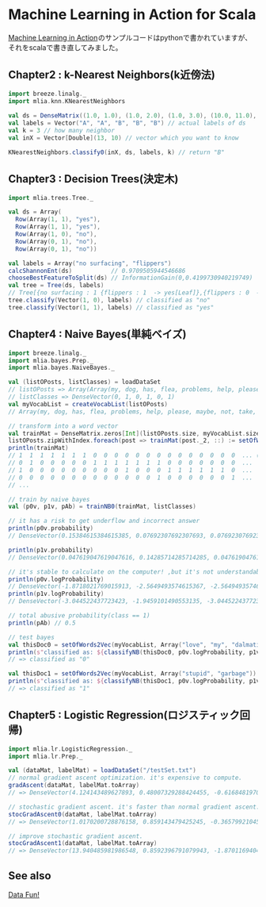# Machine Learning in Action for Scala

<a target="_blank" href="http://www.amazon.co.jp/Machine-Learning-Action-Peter-Harrington/dp/1617290181/?_encoding=UTF8&camp=247&creative=1211&linkCode=ur2&tag=noborukudoh-22">Machine Learning in Action</a><img src="http://ir-jp.amazon-adsystem.com/e/ir?t=noborukudoh-22&l=ur2&o=9" width="1" height="1" border="0" alt="" style="border:none !important; margin:0px !important;" />のサンプルコードはpythonで書かれていますが、それをscalaで書き直してみました。

## Chapter2 : k-Nearest Neighbors(k近傍法)

```scala
import breeze.linalg._
import mlia.knn.KNearestNeighbors
     
val ds = DenseMatrix((1.0, 1.0), (1.0, 2.0), (1.0, 3.0), (10.0, 11.0), (12.0, 13.0))
val labels = Vector("A", "A", "B", "B", "B") // actual labels of ds
val k = 3 // how many neighbor
val inX = Vector[Double](13, 10) // vector which you want to know

KNearestNeighbors.classify0(inX, ds, labels, k) // return "B"
```

## Chapter3 : Decision Trees(決定木)
```scala
import mlia.trees.Tree._

val ds = Array(
  Row(Array(1, 1), "yes"),
  Row(Array(1, 1), "yes"),
  Row(Array(1, 0), "no"),
  Row(Array(0, 1), "no"),
  Row(Array(0, 1), "no"))

val labels = Array("no surfacing", "flippers")
calcShannonEnt(ds)           // 0.9709505944546686
chooseBestFeatureToSplit(ds) // InformationGain(0,0.4199730940219749)
val tree = Tree(ds, labels)
// Tree[{no surfacing : 1 {flippers : 1  -> yes[Leaf]},{flippers : 0  -> no[Leaf]}},{no surfacing : 0  -> no[Leaf]}]
tree.classify(Vector(1, 0), labels) // classified as "no"
tree.classify(Vector(1, 1), labels) // classified as "yes"
```

## Chapter4 : Naive Bayes(単純ベイズ)
```scala
import breeze.linalg._
import mlia.bayes.Prep._
import mlia.bayes.NaiveBayes._

val (listOPosts, listClasses) = loadDataSet
// listOPosts => Array(Array(my, dog, has, flea, problems, help, please), Array(maybe, not, take, him, to, dog, park, stupid), ...
// listClasses => DenseVector(0, 1, 0, 1, 0, 1)
val myVocabList = createVocabList(listOPosts)
// Array(my, dog, has, flea, problems, help, please, maybe, not, take, him, to, .....

// transform into a word vector
val trainMat = DenseMatrix.zeros[Int](listOPosts.size, myVocabList.size)
listOPosts.zipWithIndex.foreach(post => trainMat(post._2, ::) := setOfWords2Vec(myVocabList, post._1))
println(trainMat)
// 1  1  1  1  1  1  1  0  0  0  0  0  0  0  0  0  0  0  0  0  0  ... (32 total)
// 0  1  0  0  0  0  0  1  1  1  1  1  1  1  0  0  0  0  0  0  0  ...
// 1  0  0  0  0  0  0  0  0  0  1  0  0  0  1  1  1  1  1  1  0  ...
// 0  0  0  0  0  0  0  0  0  0  0  0  0  1  0  0  0  0  0  0  1  ...
// ...

// train by naive bayes
val (p0v, p1v, pAb) = trainNB0(trainMat, listClasses)

// it has a risk to get underflow and incorrect answer
println(p0v.probability)
// DenseVector(0.15384615384615385, 0.07692307692307693, 0.07692307692307693, 0.07692307692307693, 0.07692307692307693, ...)

println(p1v.probability)
// DenseVector(0.047619047619047616, 0.14285714285714285, 0.047619047619047616, 0.047619047619047616, 0.047619047619047616, ...)

// it's stable to calculate on the computer! ,but it's not understandable.
println(p0v.logProbability)
// DenseVector(-1.8718021769015913, -2.5649493574615367, -2.5649493574615367, -2.5649493574615367, -2.5649493574615367, ...)
println(p1v.logProbability)
// DenseVector(-3.044522437723423, -1.9459101490553135, -3.044522437723423, -3.044522437723423, -3.044522437723423, -3.044522437723423, ...)

// total abusive probability(class == 1)
println(pAb) // 0.5

// test bayes
val thisDoc0 = setOfWords2Vec(myVocabList, Array("love", "my", "dalmation"))
println(s"classified as: ${classifyNB(thisDoc0, p0v.logProbability, p1v.logProbability, pAb)}") 
// => classified as "0"

val thisDoc1 = setOfWords2Vec(myVocabList, Array("stupid", "garbage"))
println(s"classified as: ${classifyNB(thisDoc1, p0v.logProbability, p1v.logProbability, pAb)}")
// => classified as "1"

```

## Chapter5 : Logistic Regression(ロジスティック回帰)
```scala
import mlia.lr.LogisticRegression._
import mlia.lr.Prep._

val (dataMat, labelMat) = loadDataSet("/testSet.txt")
// normal gradient ascent optimization. it's expensive to compute.
gradAscent(dataMat, labelMat.toArray)
// => DenseVector(4.124143489627893, 0.48007329288424455, -0.6168481970344017)

// stochastic gradient ascent. it's faster than normal gradient ascent. but it often misclassify. 
stocGradAscent0(dataMat, labelMat.toArray)
// => DenseVector(1.0170200728876158, 0.859143479425245, -0.36579921045742)

// improve stochastic gradient ascent.
stocGradAscent1(dataMat, labelMat.toArray)
// => DenseVector(13.940485981986548, 0.8592396791079943, -1.8701169404631004)
```

## See also
  [Data Fun!](http://data-fun.machine-learning.cloudbees.net)
